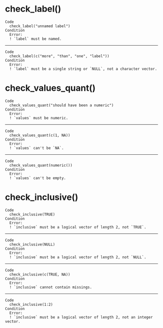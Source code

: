 # check_label()

    Code
      check_label("unnamed label")
    Condition
      Error:
      ! `label` must be named.

---

    Code
      check_label(c("more", "than", "one", "label"))
    Condition
      Error:
      ! `label` must be a single string or `NULL`, not a character vector.

# check_values_quant()

    Code
      check_values_quant("should have been a numeric")
    Condition
      Error:
      ! `values` must be numeric.

---

    Code
      check_values_quant(c(1, NA))
    Condition
      Error:
      ! `values` can't be `NA`.

---

    Code
      check_values_quant(numeric())
    Condition
      Error:
      ! `values` can't be empty.

# check_inclusive()

    Code
      check_inclusive(TRUE)
    Condition
      Error:
      ! `inclusive` must be a logical vector of length 2, not `TRUE`.

---

    Code
      check_inclusive(NULL)
    Condition
      Error:
      ! `inclusive` must be a logical vector of length 2, not `NULL`.

---

    Code
      check_inclusive(c(TRUE, NA))
    Condition
      Error:
      ! `inclusive` cannot contain missings.

---

    Code
      check_inclusive(1:2)
    Condition
      Error:
      ! `inclusive` must be a logical vector of length 2, not an integer vector.


